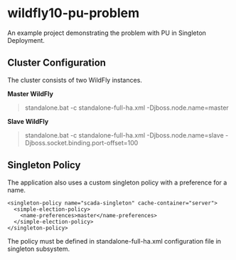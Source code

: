 wildfly10-pu-problem 
==========================
An example project demonstrating the problem with PU in Singleton Deployment.

Cluster Configuration
------------------------------
The cluster consists of two WildFly instances.

**Master WildFly**
> standalone.bat -c standalone-full-ha.xml -Djboss.node.name=master

**Slave WildFly**
> standalone.bat -c standalone-full-ha.xml -Djboss.node.name=slave -Djboss.socket.binding.port-offset=100

Singleton Policy
-----------------------
The application also uses a custom singleton policy with a preference for a name. 

    <singleton-policy name="scada-singleton" cache-container="server">
      <simple-election-policy>
        <name-preferences>master</name-preferences>
      </simple-election-policy>
    </singleton-policy>

The policy must be defined in standalone-full-ha.xml configuration file in singleton subsystem.
